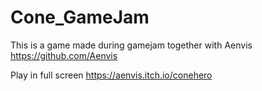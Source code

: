 # Cone_GameJam

This is a game made during gamejam together with Aenvis
https://github.com/Aenvis

Play in full screen
https://aenvis.itch.io/conehero
